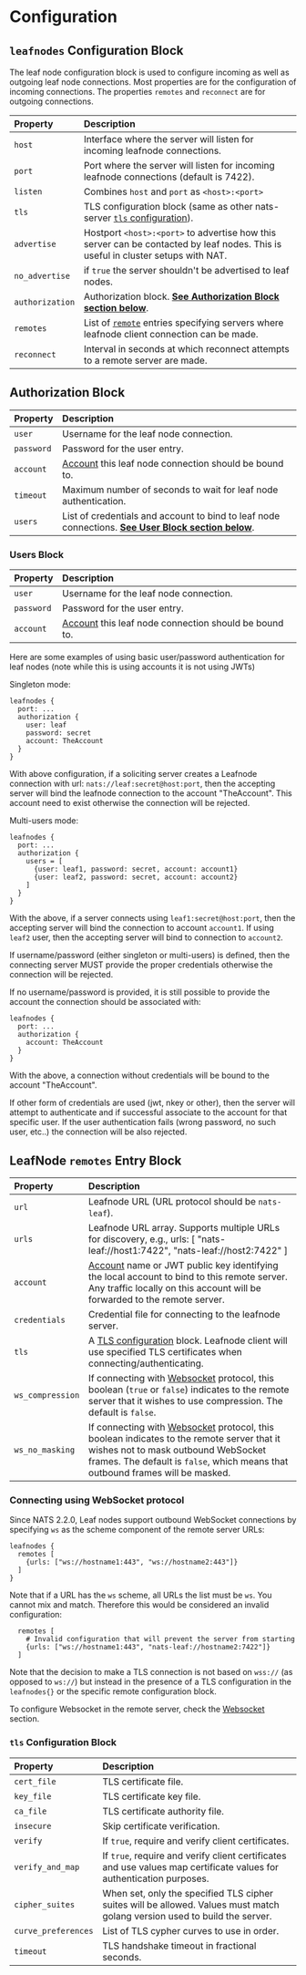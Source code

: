 # Configuration

## `leafnodes` Configuration Block

The leaf node configuration block is used to configure incoming as well as outgoing leaf node connections. Most properties are for the configuration of incoming connections. The properties `remotes` and `reconnect` are for outgoing connections.

| Property | Description |
| :--- | :--- |
| `host` | Interface where the server will listen for incoming leafnode connections. |
| `port` | Port where the server will listen for incoming leafnode connections \(default is 7422\). |
| `listen` | Combines `host` and `port` as `<host>:<port>` |
| `tls` | TLS configuration block \(same as other nats-server [`tls` configuration](../securing_nats/tls.md)\). |
| `advertise` | Hostport `<host>:<port>` to advertise how this server can be contacted by leaf nodes. This is useful in cluster setups with NAT. |
| `no_advertise` | if `true` the server shouldn't be advertised to leaf nodes. |
| `authorization` | Authorization block. [**See Authorization Block section below**](leafnode_conf.md#authorization-block). |
| `remotes` | List of [`remote`](leafnode_conf.md#leafnode-remotes-entry-block) entries specifying servers where leafnode client connection can be made. |
| `reconnect` | Interval in seconds at which reconnect attempts to a remote server are made. |

## Authorization Block

| Property | Description |
| :--- | :--- |
| `user` | Username for the leaf node  connection. |
| `password` | Password for the user entry. |
| `account` | [Account](../securing_nats/accounts.md) this leaf node connection should be bound to. |
| `timeout` | Maximum number of seconds to wait for leaf node  authentication. |
| `users` | List of credentials and account to bind to leaf node  connections. [**See User Block section below**](leafnode_conf.md#users-block). |

### Users Block

| Property | Description |
| :--- | :--- |
| `user` | Username for the leaf node connection. |
| `password` | Password for the user entry. |
| `account` | [Account](../securing_nats/accounts.md) this leaf node connection should be bound to. |

Here are some examples of using basic user/password authentication for leaf nodes \(note while this is using accounts it is not using JWTs\)

Singleton mode:

```text
leafnodes {
  port: ...
  authorization {
    user: leaf
    password: secret
    account: TheAccount
  }
}
```

With above configuration, if a soliciting server creates a Leafnode connection with url: `nats://leaf:secret@host:port`, then the accepting server will bind the leafnode connection to the account "TheAccount". This account need to exist otherwise the connection will be rejected.

Multi-users mode:

```text
leafnodes {
  port: ...
  authorization {
    users = [
      {user: leaf1, password: secret, account: account1}
      {user: leaf2, password: secret, account: account2}
    ]
  }
}
```

With the above, if a server connects using `leaf1:secret@host:port`, then the accepting server will bind the connection to account `account1`. If using `leaf2` user, then the accepting server will bind to connection to `account2`.

If username/password \(either singleton or multi-users\) is defined, then the connecting server MUST provide the proper credentials otherwise the connection will be rejected.

If no username/password is provided, it is still possible to provide the account the connection should be associated with:

```text
leafnodes {
  port: ...
  authorization {
    account: TheAccount
  }
}
```

With the above, a connection without credentials will be bound to the account "TheAccount".

If other form of credentials are used \(jwt, nkey or other\), then the server will attempt to authenticate and if successful associate to the account for that specific user. If the user authentication fails \(wrong password, no such user, etc..\) the connection will be also rejected.

## LeafNode `remotes` Entry Block

| Property | Description |
| :--- | :--- |
| `url` | Leafnode URL \(URL protocol should be `nats-leaf`\). |
| `urls` | Leafnode URL array. Supports multiple URLs for discovery, e.g., urls: \[ "nats-leaf://host1:7422", "nats-leaf://host2:7422" \] |
| `account` | [Account](../securing_nats/accounts.md) name or JWT public key identifying the local account to bind to this remote server. Any traffic locally on this account will be forwarded to the remote server. |
| `credentials` | Credential file for connecting to the leafnode server. |
| `tls` | A [TLS configuration](leafnode_conf.md#tls-configuration-block) block. Leafnode client will use specified TLS certificates when connecting/authenticating. |
| `ws_compression` | If connecting with [Websocket](leafnode_conf.md#connecting-using-websocket-protocol) protocol, this boolean \(`true` or `false`\) indicates to the remote server that it wishes to use compression. The default is `false`. |
| `ws_no_masking` | If connecting with [Websocket](leafnode_conf.md#connecting-using-websocket-protocol) protocol, this boolean indicates to the remote server that it wishes not to mask outbound WebSocket frames. The default is `false`, which means that outbound frames will be masked. |

### Connecting using WebSocket protocol

Since NATS 2.2.0, Leaf nodes support outbound WebSocket connections by specifying `ws` as the scheme component of the remote server URLs:

```text
leafnodes {
  remotes [
    {urls: ["ws://hostname1:443", "ws://hostname2:443"]}
  ]
}
```

Note that if a URL has the `ws` scheme, all URLs the list must be `ws`. You cannot mix and match. Therefore this would be considered an invalid configuration:

```text
  remotes [
    # Invalid configuration that will prevent the server from starting
    {urls: ["ws://hostname1:443", "nats-leaf://hostname2:7422"]}
  ]
```

Note that the decision to make a TLS connection is not based on `wss://` \(as opposed to `ws://`\) but instead in the presence of a TLS configuration in the `leafnodes{}` or the specific remote configuration block.

To configure Websocket in the remote server, check the [Websocket](../websocket/) section.

### `tls` Configuration Block

| Property | Description |
| :--- | :--- |
| `cert_file` | TLS certificate file. |
| `key_file` | TLS certificate key file. |
| `ca_file` | TLS certificate authority file. |
| `insecure` | Skip certificate verification. |
| `verify` | If `true`, require and verify client certificates. |
| `verify_and_map` | If `true`, require and verify client certificates and use values map certificate values for authentication purposes. |
| `cipher_suites` | When set, only the specified TLS cipher suites will be allowed. Values must match golang version used to build the server. |
| `curve_preferences` | List of TLS cypher curves to use in order. |
| `timeout` | TLS handshake timeout in fractional seconds. |

